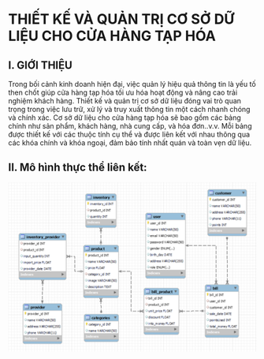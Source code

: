 # THIẾT KẾ VÀ QUẢN TRỊ CƠ SỞ DỮ LIỆU CHO CỬA HÀNG TẠP HÓA

## I. GIỚI THIỆU
  Trong bối cảnh kinh doanh hiện đại, việc quản lý hiệu quả thông tin là yếu tố then chốt giúp cửa hàng tạp hóa tối ưu hóa hoạt động và nâng cao trải nghiệm khách hàng. Thiết kế và quản trị cơ sở dữ liệu đóng vai trò quan trọng trong việc lưu trữ, xử lý và truy xuất thông tin một cách nhanh chóng và chính xác.
  Cơ sở dữ liệu cho cửa hàng tạp hóa sẽ bao gồm các bảng chính như sản phẩm, khách hàng, nhà cung cấp, và hóa đơn..v.v. Mỗi bảng được thiết kế với các thuộc tính cụ thể và được liên kết với nhau thông qua các khóa chính và khóa ngoại, đảm bảo tính nhất quán và toàn vẹn dữ liệu.
## II. Mô hình thực thể liên kết:
![Ảnh mô hình thực thể liên hết](./image/Mo-hinh-quan-he.png)
